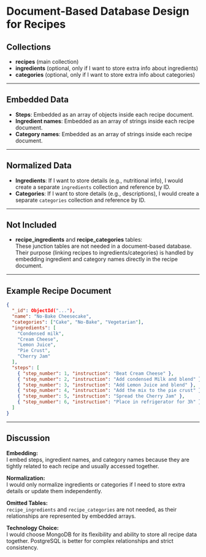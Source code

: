 # Document-Based Database Design for Recipes

## Collections

- **recipes** (main collection)
- **ingredients** (optional, only if I want to store extra info about ingredients)
- **categories** (optional, only if I want to store extra info about categories)

---

## Embedded Data

- **Steps**: Embedded as an array of objects inside each recipe document.
- **Ingredient names**: Embedded as an array of strings inside each recipe document.
- **Category names**: Embedded as an array of strings inside each recipe document.

---

## Normalized Data

- **Ingredients**: If I want to store details (e.g., nutritional info), I would create a separate `ingredients` collection and reference by ID.
- **Categories**: If I want to store details (e.g., descriptions), I would create a separate `categories` collection and reference by ID.

---

## Not Included

- **recipe_ingredients** and **recipe_categories** tables:  
  These junction tables are not needed in a document-based database. Their purpose (linking recipes to ingredients/categories) is handled by embedding ingredient and category names directly in the recipe document.

---

## Example Recipe Document

```json
{
  "_id": ObjectId("..."),
  "name": "No-Bake Cheesecake",
  "categories": ["Cake", "No-Bake", "Vegetarian"],
  "ingredients": [
    "Condensed milk",
    "Cream Cheese",
    "Lemon Juice",
    "Pie Crust",
    "Cherry Jam"
  ],
  "steps": [
    { "step_number": 1, "instruction": "Beat Cream Cheese" },
    { "step_number": 2, "instruction": "Add condensed Milk and blend" },
    { "step_number": 3, "instruction": "Add Lemon Juice and blend" },
    { "step_number": 4, "instruction": "Add the mix to the pie crust" },
    { "step_number": 5, "instruction": "Spread the Cherry Jam" },
    { "step_number": 6, "instruction": "Place in refrigerator for 3h" }
  ]
}
```

---

## Discussion

**Embedding:**  
I embed steps, ingredient names, and category names because they are tightly related to each recipe and usually accessed together.

**Normalization:**  
I would only normalize ingredients or categories if I need to store extra details or update them independently.

**Omitted Tables:**  
`recipe_ingredients` and `recipe_categories` are not needed, as their relationships are represented by embedded arrays.

**Technology Choice:**  
I would choose MongoDB for its flexibility and ability to store all recipe data together. PostgreSQL is better for complex relationships and strict consistency.
